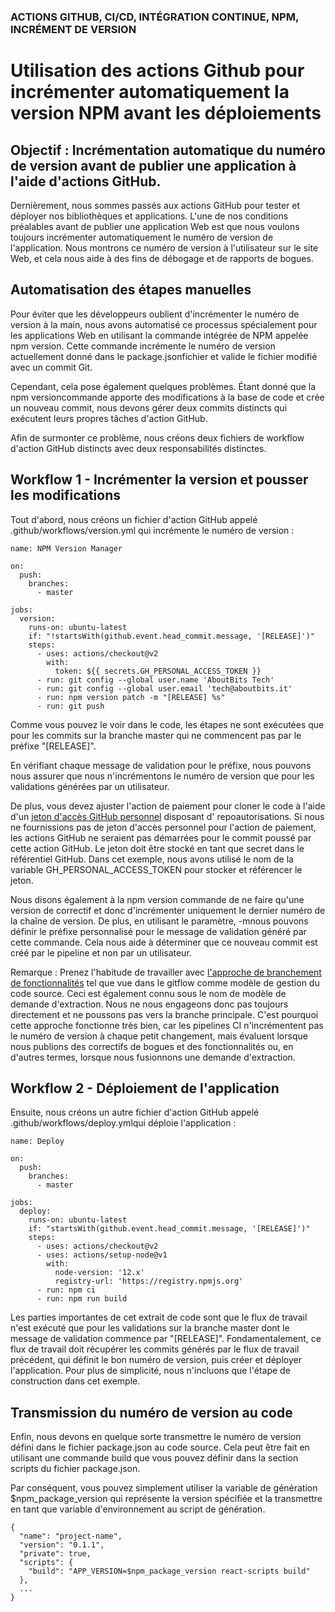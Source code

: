 ### ACTIONS GITHUB, CI/CD, INTÉGRATION CONTINUE, NPM, INCRÉMENT DE VERSION

# Utilisation des actions Github pour incrémenter automatiquement la version NPM avant les déploiements

## Objectif : Incrémentation automatique du numéro de version avant de publier une application à l'aide d'actions GitHub.

Dernièrement, nous sommes passés aux actions GitHub pour tester et déployer nos bibliothèques et applications. L'une de nos conditions préalables avant de publier une application Web est que nous voulons toujours incrémenter automatiquement le numéro de version de l'application. Nous montrons ce numéro de version à l'utilisateur sur le site Web, et cela nous aide à des fins de débogage et de rapports de bogues.

## Automatisation des étapes manuelles

Pour éviter que les développeurs oublient d'incrémenter le numéro de version à la main, nous avons automatisé ce processus spécialement pour les applications Web en utilisant la commande intégrée de NPM appelée npm version. Cette commande incrémente le numéro de version actuellement donné dans le package.jsonfichier et valide le fichier modifié avec un commit Git.

Cependant, cela pose également quelques problèmes. Étant donné que la npm versioncommande apporte des modifications à la base de code et crée un nouveau commit, nous devons gérer deux commits distincts qui exécutent leurs propres tâches d'action GitHub.

Afin de surmonter ce problème, nous créons deux fichiers de workflow d'action GitHub distincts avec deux responsabilités distinctes.

## Workflow 1 - Incrémenter la version et pousser les modifications

Tout d'abord, nous créons un fichier d'action GitHub appelé .github/workflows/version.yml qui incrémente le numéro de version : 

```
name: NPM Version Manager

on:
  push:
    branches:
      - master

jobs:
  version:
    runs-on: ubuntu-latest
    if: "!startsWith(github.event.head_commit.message, '[RELEASE]')"
    steps:
      - uses: actions/checkout@v2
        with:
          token: ${{ secrets.GH_PERSONAL_ACCESS_TOKEN }}
      - run: git config --global user.name 'AboutBits Tech'
      - run: git config --global user.email 'tech@aboutbits.it'
      - run: npm version patch -m "[RELEASE] %s"
      - run: git push
```

Comme vous pouvez le voir dans le code, les étapes ne sont exécutées que pour les commits sur la branche master qui ne commencent pas par le préfixe "[RELEASE]". 

En vérifiant chaque message de validation pour le préfixe, nous pouvons nous assurer que nous n'incrémentons le numéro de version que pour les validations générées par un utilisateur.

De plus, vous devez ajuster l'action de paiement pour cloner le code à l'aide d'un [jeton d'accès GitHub personnel](https://docs.github.com/en/github/authenticating-to-github/creating-a-personal-access-token) disposant d' repoautorisations. 
Si nous ne fournissions pas de jeton d'accès personnel pour l'action de paiement, les actions GitHub ne seraient pas démarrées pour le commit poussé par cette action GitHub. 
Le jeton doit être stocké en tant que secret dans le référentiel GitHub. 
Dans cet exemple, nous avons utilisé le nom de la variable GH_PERSONAL_ACCESS_TOKEN pour stocker et référencer le jeton.

Nous disons également à la npm version commande de ne faire qu'une version de correctif et donc d'incrémenter uniquement le dernier numéro de la chaîne de version. 
De plus, en utilisant le paramètre, -mnous pouvons définir le préfixe personnalisé pour le message de validation généré par cette commande. 
Cela nous aide à déterminer que ce nouveau commit est créé par le pipeline et non par un utilisateur.

Remarque : Prenez l'habitude de travailler avec [l'approche de branchement de fonctionnalités](https://martinfowler.com/bliki/FeatureBranch.html) tel que vue dans le gitflow comme modèle de gestion du code source. 
Ceci est également connu sous le nom de modèle de demande d'extraction. Nous ne nous engageons donc pas toujours directement et ne poussons pas vers la branche principale. 
C'est pourquoi cette approche fonctionne très bien, car les pipelines CI n'incrémentent pas le numéro de version à chaque petit changement, mais évaluent lorsque nous publions des correctifs de bogues et des fonctionnalités ou, en d'autres termes, lorsque nous fusionnons une demande d'extraction.

## Workflow 2 - Déploiement de l'application

Ensuite, nous créons un autre fichier d'action GitHub appelé .github/workflows/deploy.ymlqui déploie l'application :

```
name: Deploy

on:
  push:
    branches:
      - master

jobs:
  deploy:
    runs-on: ubuntu-latest
    if: "startsWith(github.event.head_commit.message, '[RELEASE]')"
    steps:
      - uses: actions/checkout@v2
      - uses: actions/setup-node@v1
        with:
          node-version: '12.x'
          registry-url: 'https://registry.npmjs.org'
      - run: npm ci
      - run: npm run build
```

Les parties importantes de cet extrait de code sont que le flux de travail n'est exécuté que pour les validations sur la branche master dont le message de validation commence par "[RELEASE]". 
Fondamentalement, ce flux de travail doit récupérer les commits générés par le flux de travail précédent, qui définit le bon numéro de version, puis créer et déployer l'application. 
Pour plus de simplicité, nous n'incluons que l'étape de construction dans cet exemple.

## Transmission du numéro de version au code

Enfin, nous devons en quelque sorte transmettre le numéro de version défini dans le fichier package.json au code source. 
Cela peut être fait en utilisant une commande build que vous pouvez définir dans la section scripts du fichier package.json.

Par conséquent, vous pouvez simplement utiliser la variable de génération $npm_package_version qui représente la version spécifiée et la transmettre en tant que variable d'environnement au script de génération.

```
{
  "name": "project-name",
  "version": "0.1.1",
  "private": true,
  "scripts": {
    "build": "APP_VERSION=$npm_package_version react-scripts build"
  },
  ...
}
```
